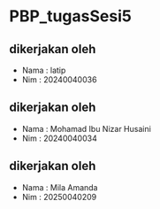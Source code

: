 # PBP_tugasSesi5
## dikerjakan oleh
- Nama : latip
- Nim : 20240040036
## dikerjakan oleh
- Nama : Mohamad Ibu Nizar Husaini
- Nim : 20240040034
## dikerjakan oleh 
- Nama : Mila Amanda
- Nim : 20250040209